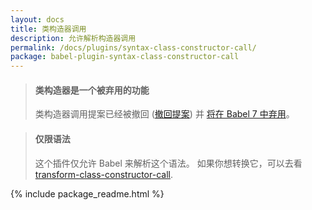 ```yaml
---
layout: docs
title: 类构造器调用
description: 允许解析构造器调用
permalink: /docs/plugins/syntax-class-constructor-call/
package: babel-plugin-syntax-class-constructor-call
---
```


<blockquote class="babel-callout babel-callout-warning">
  <h4>类构造器是一个被弃用的功能</h4>
  <p>类构造器调用提案已经被撤回 (<a href="https://github.com/tc39/ecma262/blob/master/withdrawn-proposals.md#withdrawn-proposals">撤回提案</a>) 并 <a href="https://github.com/babel/babel/wiki/Babel-7">将在 Babel 7 中弃用</a>。</p>
</blockquote>

<blockquote class="babel-callout babel-callout-info">
  <h4>仅限语法</h4>
  <p>
    这个插件仅允许 Babel 来解析这个语法。 如果你想转换它，可以去看 <a href="/docs/plugins/transform-class-constructor-call">transform-class-constructor-call</a>.
  </p>
</blockquote>

{% include package_readme.html %}
